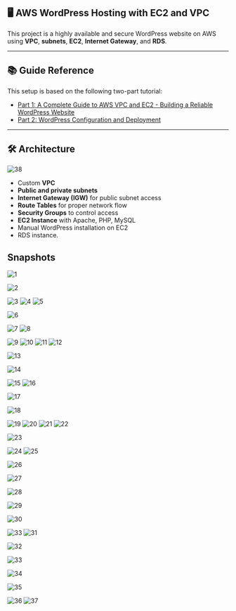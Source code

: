 ## 🖥️ AWS WordPress Hosting with EC2 and VPC 

This project is a highly available and secure WordPress website on AWS using **VPC**, **subnets**, **EC2**, **Internet Gateway**, and **RDS**.


---

## 📚 Guide Reference

This setup is based on the following two-part tutorial:

- [Part 1: A Complete Guide to AWS VPC and EC2 - Building a Reliable WordPress Website](https://basanagouda.medium.com/module-assignment-a-complete-guide-to-aws-vpc-and-ec2-building-a-reliable-wordpress-website-894fa2a7b0cb)
- [Part 2: WordPress Configuration and Deployment](https://basanagouda.medium.com/part-2-project-a-complete-guide-to-aws-vpc-and-ec2-building-a-reliable-wordpress-website-26cb9cf3143d)

---

## 🛠️ Architecture
![38](https://github.com/user-attachments/assets/1f20bc61-bf06-4233-86c2-4ab77d100f78)

- Custom **VPC**
- **Public and private subnets**
- **Internet Gateway (IGW)** for public subnet access
- **Route Tables** for proper network flow
- **Security Groups** to control access
- **EC2 Instance** with Apache, PHP, MySQL
- Manual WordPress installation on EC2
- RDS instance.

## Snapshots


![1](https://github.com/user-attachments/assets/753a7020-4161-4114-a6e9-0b6da581d478)

![2](https://github.com/user-attachments/assets/1ad2eb2b-1a3c-4672-9405-f230d8831a4a)

![3](https://github.com/user-attachments/assets/f8136937-e950-40d7-aba8-2f9baf5dbb75)
![4](https://github.com/user-attachments/assets/050a9acf-04b5-4801-9394-76171337087e)
![5](https://github.com/user-attachments/assets/6471d8f7-113e-40f6-8c24-3d4b3192b4cb)

![6](https://github.com/user-attachments/assets/2996953b-3eb5-4e2b-8481-b64add244ed1)

![7](https://github.com/user-attachments/assets/36eb4a32-184b-4e93-9c66-8286c61bcda8)
![8](https://github.com/user-attachments/assets/ae39ebff-8470-4ed1-bbaa-8f722958cd62)

![9](https://github.com/user-attachments/assets/e9ee5eae-8ad0-4f4e-83e3-800450063be7)
![10](https://github.com/user-attachments/assets/418bf9e2-c0da-4abf-aaf3-3b36d7a47244)
![11](https://github.com/user-attachments/assets/49bf4aa1-6a6f-4b5b-8c1e-2a9e975492c3)
![12](https://github.com/user-attachments/assets/94497cde-8dd5-43b6-bd13-3fafe7205aff)


![13](https://github.com/user-attachments/assets/8dbc9b34-6950-41fa-b2d5-a13de4c3db59)

![14](https://github.com/user-attachments/assets/bf2026b7-c9bb-4e33-b8f3-dcd0419d7c71)

![15](https://github.com/user-attachments/assets/3c3482bc-1f71-465b-948e-a1ec185ab4a3)
![16](https://github.com/user-attachments/assets/84bbd06d-bfa5-49f4-8a78-1efb32e66aea)



![17](https://github.com/user-attachments/assets/7c497722-90b1-43f0-9cbf-9eefcc723ce7)

![18](https://github.com/user-attachments/assets/a0abaaa0-1019-4e82-aa53-c4c4d784169a)

![19](https://github.com/user-attachments/assets/fe2a2c98-578c-4a78-9960-48a477d61533)
![20](https://github.com/user-attachments/assets/805aa721-bf28-46a8-bb55-f2b3f1420c89)
![21](https://github.com/user-attachments/assets/9a444275-5cb6-402a-8f93-f3384bd11faf)
![22](https://github.com/user-attachments/assets/41a4d135-d3b1-4ed7-8ba9-920d3c963d9a)

![23](https://github.com/user-attachments/assets/cfe809fe-d764-4930-b5d0-ff0a13ab9fb6)


![24](https://github.com/user-attachments/assets/e6cf9399-cbec-409f-8fe6-0078dc18c4cc)
![25](https://github.com/user-attachments/assets/1e27fc23-256d-41ff-bf86-0acfbbc1b615)

![26](https://github.com/user-attachments/assets/2b5ab10d-6e87-4a93-8bd3-3f79b7c73c4a)

![27](https://github.com/user-attachments/assets/e99d52d7-d9d1-44f2-be79-168b5ccdbeb2)

![28](https://github.com/user-attachments/assets/440649be-d4c0-45c7-ab1d-998a1d9bb4c2)

![29](https://github.com/user-attachments/assets/20d9cc62-1135-4753-9dea-7cc1cc9e53f9)

![30](https://github.com/user-attachments/assets/d1e5f1e2-896b-4c4b-87f5-fd58c3126074)

![33](https://github.com/user-attachments/assets/82bc58b3-bf47-484f-adcb-3da2b5b56cd6)
![31](https://github.com/user-attachments/assets/e0202970-0c32-4112-b69c-9de20dc05f16)

![32](https://github.com/user-attachments/assets/0d8116b3-0869-448b-b860-b6b28ee0bf28)

![33](https://github.com/user-attachments/assets/9b72a718-a942-42d7-aff6-c876f548d07e)

![34](https://github.com/user-attachments/assets/463155e2-a2c0-4406-9f32-b877ba7b6efb)

![35](https://github.com/user-attachments/assets/271ac2c5-3a2a-490f-bffd-92b039938ca1)

![36](https://github.com/user-attachments/assets/bd951094-1385-4ae9-b989-76477d7ab6c7)
![37](https://github.com/user-attachments/assets/cb230278-d4fc-409a-b772-62ed121a7409)
